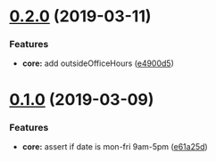 # [0.2.0](https://github.com/JamieMason/is-office-hours/compare/0.1.0...0.2.0) (2019-03-11)

### Features

- **core:** add outsideOfficeHours
  ([e4900d5](https://github.com/JamieMason/is-office-hours/commit/e4900d5))

# [0.1.0](https://github.com/JamieMason/is-office-hours/compare/e61a25d...0.1.0) (2019-03-09)

### Features

- **core:** assert if date is mon-fri 9am-5pm
  ([e61a25d](https://github.com/JamieMason/is-office-hours/commit/e61a25d))
